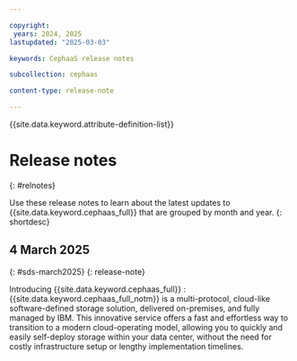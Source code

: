 ```yaml
---

copyright:
 years: 2024, 2025
lastupdated: "2025-03-03"

keywords: CephaaS release notes

subcollection: cephaas

content-type: release-note

---
```





{{site.data.keyword.attribute-definition-list}}



# Release notes
{: #relnotes}



Use these release notes to learn about the latest updates to {{site.data.keyword.cephaas_full}} that are grouped by month and year.
{: shortdesc}





## 4 March 2025
{: #sds-march2025}
{: release-note}

Introducing {{site.data.keyword.cephaas_full}}
:   {{site.data.keyword.cephaas_full_notm}} is a multi-protocol, cloud-like software-defined storage solution, delivered on-premises, and fully managed by IBM. This innovative service offers a fast and effortless way to transition to a modern cloud-operating model, allowing you to quickly and easily self-deploy storage within your data center, without the need for costly infrastructure setup or lengthy implementation timelines.
